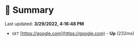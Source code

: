 # 📖 Summary
Last updated: **3/29/2022, 4:16:48 PM**

- `GET` [https://google.com](https://google.com) - **Up** (232ms)
